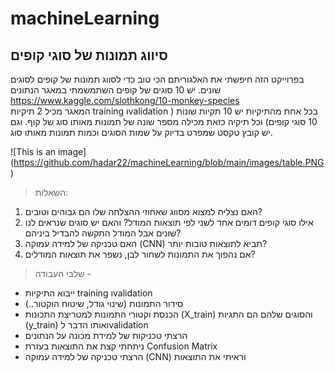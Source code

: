 # machineLearning
## סיווג תמונות של סוגי קופים 
בפרוייקט הזה חיפשתי את האלגוריתם הכי טוב כדי לסווג תמונות של קופים לסוגים שונים.
יש 10 סוגים של קופים
השתמשמתי במאגר הנתונים https://www.kaggle.com/slothkong/10-monkey-species  
המאגר מכיל 2 תיקיות training וvalidation בכל אחת מהתיקיות יש 10 תקיות שונות ( 10 סוגי קופים) וכל תיקיה כזאת מכילה מספר שונה של תמונות מאותו סוג של קוף.
וגם יש קובץ טקסט שמפרט בדיוק על שמות הסוגים וכמות תמונות מאותו סוג.

![This is an image] (https://github.com/hadar22/machineLearning/blob/main/images/table.PNG)

> השאלות:
1. האם נצליח למצוא מסווג שאחוזי ההצלחה שלו הם גבוהים וטובים?
2.  אילו סוגי קופים  דומים אחד לשני לפי תוצאות המודל? והאם יש סוגים שנראים לנו שונים אבל המודל התקשה להבדיל ביניהם?
3.  האם טכניקה של למידה עמוקה (CNN) תביא לתוצאות טובות יותר?
4. אם נהפוך את התמונות לשחור לבן, נשפר את תוצאות המודלים?


> שלבי העבודה -
 
- ייבוא התיקיות  training וvalidation 
- סידור התמונות (שינוי גודל, שיטוח הוקטור..)
- הכנסת וקטורי התמונות למטריצת התכונות (X_train) והסוגים שלהם הם התגיות (y_train)
ואותו הדבר לvalidation
- הרצתי טכניקות של למידת מכונה על הנתונים
- ניתחתי קצת את התוצאות בעזרת Confusion Matrix  
- הרצתי טכניקה של למידה עמוקה (CNN) וראיתי את התוצאות


